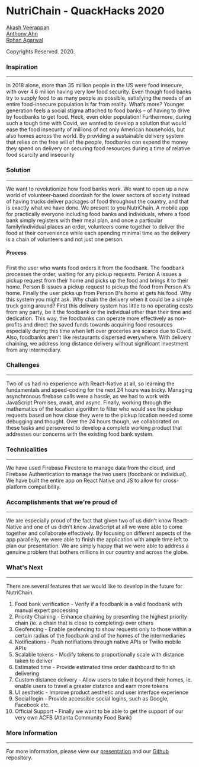 # NutriChain - QuackHacks 2020

[Akash Veerappan](https://github.com/Akash2002) <br>
[Anthony Ahn](https://github.com/aahn33) <br>
[Rohan Agarwal](https://github.com/roaga) <br>

Copyrights Reserved. 2020.

### Inspiration
-----------------
In 2018 alone, more than 35 million people in the US were food insecure, with over 4.6 million having very low food security. Even though food banks try to supply food to as many people as possible, satisfying the needs of an entire food-insecure population is far from reality. What’s more? Younger generation feels a social stigma attached to food banks – of having to drive by foodbanks to get food. Heck, even older population! Furthermore, during such a tough time with Covid, we wanted to develop a solution that would ease the food insecurity of millions of not only American households, but also homes across the world. By providing a sustainable delivery system that relies on the free will of the people, foodbanks can expend the money they spend on delivery on securing food resources during a time of relative food scarcity and insecurity

### Solution
----------------
We want to revolutionize how food banks work. We want to open up a new world of volunteer-based doordash for the lower sectors of society instead of having trucks deliver packages of food throughout the country, and that is exactly what we have done. We present to you NutriChain. A mobile app for practically everyone including food banks and individuals, where a food bank simply registers with their meal plan, and once a particular family/individual places an order, volunteers come together to deliver the food at their convenience while each spending minimal time as the delivery is a chain of volunteers and not just one person.  
##### Process
First the user who wants food orders it from the foodbank. The foodbank processes the order, waiting for any pickup requests. Person A issues a pickup request from their home and picks up the food and brings it to their home. Person B issues a pickup request to pickup the food from Person A's home. Finally the user picks up from Person B's home at gets his food. Why this system you might ask. Why chain the delivery when it could be a simple truck going around? First this delivery system has little to no operating costs from any party, be it the foodbank or the individual other than their time and dedication. This way, the foodbanks can operate more effectively as non-profits and direct the saved funds towards acquiring food resources especially during this time when left over groceries are scarce due to Covid. Also, foodbanks aren’t like restaurants dispersed everywhere. With delivery chaining, we address long distance delivery without significant investment from any intermediary. 

### Challenges 
--------------------

Two of us had no experience with React-Native at all, so learning the fundamentals and speed-coding for the next 24 hours was tricky. Managing asynchronous firebase calls were a hassle, as we had to work with JavaScript Promises, await, and async. Finally, working through the mathematics of the location algorithm to filter who would see the pickup requests based on how close they were to the pickup location needed some debugging and thought. Over the 24 hours though, we collaborated on these tasks and persevered to develop a complete working product that addresses our concerns with the existing food bank system. 

### Technicalities
-------------------
We have used Firebase Firestore to manage data from the cloud, and Firebase Authentication to manage the two users (foodbank or individual). We have built the entire app on React Native and JS to allow for cross-platform compatibility. 

### Accomplishments that we're proud of
------------------------------------------------
We are especially proud of the fact that given two of us didn't know React-Native and one of us didn't know JavaScript at all we were able to come together and collaborate effectively. By focusing on different aspects of the app parallelly, we were able to finish the application with ample time left to plan our presentation. We are simply happy that we were able to address a genuine problem that bothers millions in our country and across the globe. 

### What's Next
---------------------
There are several features that we would like to develop in the future for NutriChain. 
1. Food bank verification - Verify if a foodbank is a valid foodbank with manual expert processing
2. Priority Chaining - Enhance chaining by presenting the highest priority chain (ie. a chain that is close to completing) over others
3. Geofencing - Enable geofencing to show requests only to those within a certain radius of the foodbank and of the homes of the intermediaries 
4. Notifications - Push notifiations through native APIs or Twilio mobile APIs 
5. Scalable tokens - Modify tokens to proportionally scale with distance taken to deliver 
6. Estimated time - Provide estimated time order dashboard to finish delivering
7. Custom distance delivery - Allow users to take it beyond their homes, ie. enable users to travel a greater distance and earn more tokens
8. UI aesthetic - Improve product aesthetic and user interface experience
9. Social login - Provide accessible social logins, such as Google, Facebook etc.
10. Official Support - Finally we want to be able to get the support of our very own ACFB (Atlanta Community Food Bank)

### More Information
---------------------
For more information, please view our [presentation](https://gtvault-my.sharepoint.com/:p:/g/personal/aveerappan8_gatech_edu/EZOoYldBydVLjBT41Sl8hkwB7Cl22TUj6seIfZnMcBkWPA?e=IPdpVL) and our [Github](https://github.com/roaga/QuackHacks2020) repository.
